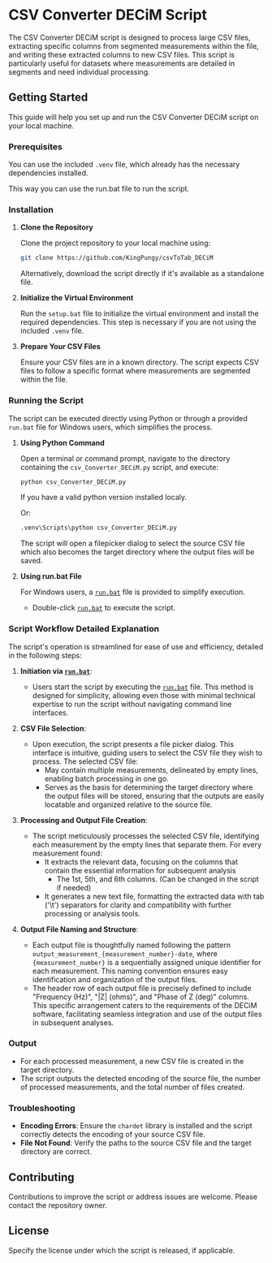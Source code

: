 # CSV Converter DECiM Script

The CSV Converter DECiM script is designed to process large CSV files, extracting specific columns from segmented measurements within the file, and writing these extracted columns to new CSV files. This script is particularly useful for datasets where measurements are detailed in segments and need individual processing.

## Getting Started

This guide will help you set up and run the CSV Converter DECiM script on your local machine.

### Prerequisites
You can use the included `.venv` file, which already has the necessary dependencies installed. 

This way you can use the run.bat file to run the script.

### Installation

1. **Clone the Repository**

   Clone the project repository to your local machine using:

   ```bash
   git clone https://github.com/KingPungy/csvToTab_DECiM
   ```

   Alternatively, download the script directly if it's available as a standalone file.

2. **Initialize the Virtual Environment**

   Run the `setup.bat` file to initialize the virtual environment and install the required dependencies. This step is necessary if you are not using the included `.venv` file.

3. **Prepare Your CSV Files**

   Ensure your CSV files are in a known directory. The script expects CSV files to follow a specific format where measurements are segmented within the file.

### Running the Script

The script can be executed directly using Python or through a provided `run.bat` file for Windows users, which simplifies the process.

1. **Using Python Command**

   Open a terminal or command prompt, navigate to the directory containing the `csv_Converter_DECiM.py` script, and execute:

   ```bash
   python csv_Converter_DECiM.py
   ```
   If you have a valid python version installed localy.  
   
   Or:
   ```bash
   .venv\Scripts\python csv_Converter_DECiM.py
   ```

   
   The script will open a filepicker dialog to select the source CSV file which also becomes the target directory where the output files will be saved.


2. **Using run.bat File**

   For Windows users, a [`run.bat`](run.bat) file is provided to simplify execution. 

   - Double-click [`run.bat`](run.bat) to execute the script.


### Script Workflow Detailed Explanation

The script's operation is streamlined for ease of use and efficiency, detailed in the following steps:

1. **Initiation via [`run.bat`](run.bat")**:
   - Users start the script by executing the [`run.bat`](run.bat") file. This method is designed for simplicity, allowing even those with minimal technical expertise to run the script without navigating command line interfaces.

2. **CSV File Selection**:
   - Upon execution, the script presents a file picker dialog. This interface is intuitive, guiding users to select the CSV file they wish to process. The selected CSV file:
     - May contain multiple measurements, delineated by empty lines, enabling batch processing in one go.
     - Serves as the basis for determining the target directory where the output files will be stored, ensuring that the outputs are easily locatable and organized relative to the source file.

3. **Processing and Output File Creation**:
   - The script meticulously processes the selected CSV file, identifying each measurement by the empty lines that separate them. For every measurement found:
     - It extracts the relevant data, focusing on the columns that contain the essential information for subsequent analysis 
         - The 1st, 5th, and 6th columns. (Can be changed in the script if needed)
     - It generates a new text file, formatting the extracted data with tab ('\t') separators for clarity and compatibility with further processing or analysis tools.

4. **Output File Naming and Structure**:
   - Each output file is thoughtfully named following the pattern `output_measurement_{measurement_number}-date`, where `{measurement_number}` is a sequentially assigned unique identifier for each measurement. This naming convention ensures easy identification and organization of the output files.
   - The header row of each output file is precisely defined to include "Frequency (Hz)", "|Z| (ohms)", and "Phase of Z (deg)" columns. This specific arrangement caters to the requirements of the DECiM software, facilitating seamless integration and use of the output files in subsequent analyses.


### Output

- For each processed measurement, a new CSV file is created in the target directory.
- The script outputs the detected encoding of the source file, the number of processed measurements, and the total number of files created.

### Troubleshooting

- **Encoding Errors**: Ensure the `chardet` library is installed and the script correctly detects the encoding of your source CSV file.
- **File Not Found**: Verify the paths to the source CSV file and the target directory are correct.

## Contributing

Contributions to improve the script or address issues are welcome. Please contact the repository owner.

## License

Specify the license under which the script is released, if applicable.

